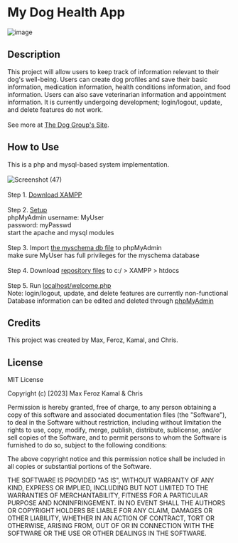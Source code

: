 # My Dog Health App

![image](https://user-images.githubusercontent.com/87254760/226127173-af2127bf-3554-43fc-892f-058471ac9092.png)

## Description
This project will allow users to keep track of information relevant to their dog's well-being. Users can create dog profiles and save their basic information, medication information, health conditions information, and food information. Users can also save veterinarian information and appointment information. It is currently undergoing development; login/logout, update, and delete features do not work. <br><br>See more at <a href="dog6501.wordpress.com">The Dog Group's Site</a>.

## How to Use
This is a php and mysql-based system implementation.
<br><br>![Screenshot (47)](https://user-images.githubusercontent.com/87254760/228097474-f120cf22-6d8f-4671-ae79-be399380e9c2.png)
<br><br>
Step 1. <a href="https://www.apachefriends.org/download.html">Download XAMPP</a>
<br><br>
Step 2. <a href="https://www.geeksforgeeks.org/how-to-run-php-programs/">Setup</a><br>
    phpMyAdmin  username: MyUser <br>
                password: myPasswd<br>
    start the apache and mysql modules<br><br>
Step 3. Import <a href="https://github.com/maxaeon/MyDogHealth/blob/maxaeon-CR/db/myschema.sql">the myschema db file</a> to phpMyAdmin <br>
  make sure MyUser has full privileges for the myschema database<br><br>
Step 4. Download <a href="https://github.com/maxaeon/MyDogHealth">repository files</a> to c:/ > XAMPP > htdocs<br><br>
Step 5. Run <a href="http://localhost/welcome.php">localhost/welcome.php</a> <br>Note: login/logout, update, and delete features are currently non-functional<br>Database information can be edited and deleted through <a href="http://localhost/phpmyadmin/index.php">phpMyAdmin</a>

## Credits
This project was created by Max, Feroz, Kamal, and Chris. 

## License
MIT License

Copyright (c) [2023] Max Feroz Kamal & Chris

Permission is hereby granted, free of charge, to any person obtaining a copy of this software and associated documentation files (the "Software"), to deal in the Software without restriction, including without limitation the rights to use, copy, modify, merge, publish, distribute, sublicense, and/or sell copies of the Software, and to permit persons to whom the Software is furnished to do so, subject to the following conditions:

The above copyright notice and this permission notice shall be included in all copies or substantial portions of the Software.

THE SOFTWARE IS PROVIDED "AS IS", WITHOUT WARRANTY OF ANY KIND, EXPRESS OR IMPLIED, INCLUDING BUT NOT LIMITED TO THE WARRANTIES OF MERCHANTABILITY, FITNESS FOR A PARTICULAR PURPOSE AND NONINFRINGEMENT. IN NO EVENT SHALL THE AUTHORS OR COPYRIGHT HOLDERS BE LIABLE FOR ANY CLAIM, DAMAGES OR OTHER LIABILITY, WHETHER IN AN ACTION OF CONTRACT, TORT OR OTHERWISE, ARISING FROM, OUT OF OR IN CONNECTION WITH THE SOFTWARE OR THE USE OR OTHER DEALINGS IN THE SOFTWARE.
